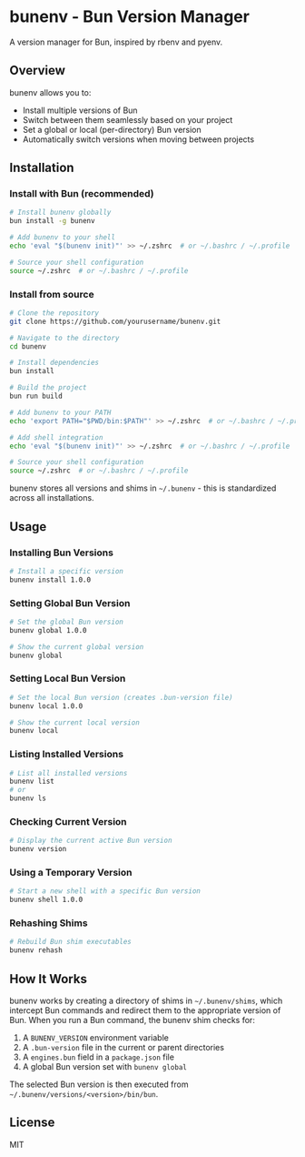 # bunenv - Bun Version Manager

A version manager for Bun, inspired by rbenv and pyenv.

## Overview

bunenv allows you to:

- Install multiple versions of Bun
- Switch between them seamlessly based on your project
- Set a global or local (per-directory) Bun version
- Automatically switch versions when moving between projects

## Installation

### Install with Bun (recommended)

```bash
# Install bunenv globally
bun install -g bunenv

# Add bunenv to your shell
echo 'eval "$(bunenv init)"' >> ~/.zshrc  # or ~/.bashrc / ~/.profile

# Source your shell configuration
source ~/.zshrc  # or ~/.bashrc / ~/.profile
```

### Install from source

```bash
# Clone the repository
git clone https://github.com/yourusername/bunenv.git

# Navigate to the directory
cd bunenv

# Install dependencies
bun install

# Build the project
bun run build

# Add bunenv to your PATH
echo 'export PATH="$PWD/bin:$PATH"' >> ~/.zshrc  # or ~/.bashrc / ~/.profile

# Add shell integration
echo 'eval "$(bunenv init)"' >> ~/.zshrc  # or ~/.bashrc / ~/.profile

# Source your shell configuration
source ~/.zshrc  # or ~/.bashrc / ~/.profile
```

bunenv stores all versions and shims in `~/.bunenv` - this is standardized across all installations.

## Usage

### Installing Bun Versions

```bash
# Install a specific version
bunenv install 1.0.0
```

### Setting Global Bun Version

```bash
# Set the global Bun version
bunenv global 1.0.0

# Show the current global version
bunenv global
```

### Setting Local Bun Version

```bash
# Set the local Bun version (creates .bun-version file)
bunenv local 1.0.0

# Show the current local version
bunenv local
```

### Listing Installed Versions

```bash
# List all installed versions
bunenv list
# or
bunenv ls
```

### Checking Current Version

```bash
# Display the current active Bun version
bunenv version
```

### Using a Temporary Version

```bash
# Start a new shell with a specific Bun version
bunenv shell 1.0.0
```

### Rehashing Shims

```bash
# Rebuild Bun shim executables
bunenv rehash
```

## How It Works

bunenv works by creating a directory of shims in `~/.bunenv/shims`, which intercept Bun commands and redirect them to the appropriate version of Bun. When you run a Bun command, the bunenv shim checks for:

1. A `BUNENV_VERSION` environment variable
2. A `.bun-version` file in the current or parent directories
3. A `engines.bun` field in a `package.json` file
4. A global Bun version set with `bunenv global`

The selected Bun version is then executed from `~/.bunenv/versions/<version>/bin/bun`.

## License

MIT
